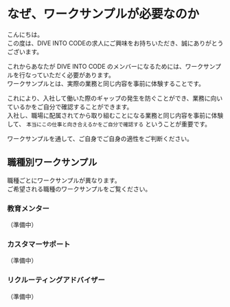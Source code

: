 # なぜ、ワークサンプルが必要なのか

こんにちは。  
この度は、DIVE INTO CODEの求人にご興味をお持ちいただき、誠にありがとうございます。  

これからあなたが DIVE INTO CODE のメンバーになるためには、ワークサンプルを行なっていただく必要があります。  
ワークサンプルとは、実際の業務と同じ内容を事前に体験することです。  

これにより、入社して働いた際のギャップの発生を防ぐことができ、業務に向いているかをご自分で確認することができます。  
入社し、職場に配属されてから取り組むことになる業務と同じ内容を事前に体験して、 `本当にこの仕事と向き合えるかをご自分で確認する` ということが重要です。  

ワークサンプルを通して、ご自身でご自身の適性をご判断ください。  

## 職種別ワークサンプル

職種ごとにワークサンプルが異なります。  
ご希望される職種のワークサンプルをご覧ください。

### 教育メンター

（準備中）


### カスタマーサポート

（準備中）


### リクルーティングアドバイザー

（準備中）

